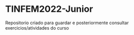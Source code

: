 # TINFEM2022-Junior

Repositorio criado para guardar e posteriormente consultar exercicios/atividades do curso
